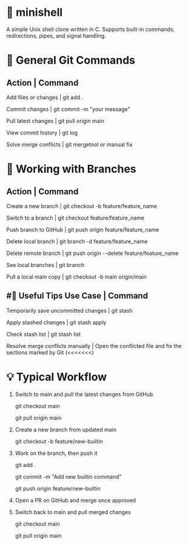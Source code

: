 # 🐚 minishell
A simple Unix shell clone written in C.
Supports built-in commands, redirections, pipes, and signal handling.

# 🔄 General Git Commands
Action					|	Command
-----------------------------------------------------------------------
Add files or changes	|	git add .

Commit changes			|	git commit -m "your message"

Pull latest changes		|	git pull origin main

View commit history		|	git log

Solve merge conflicts	|	git mergetool or manual fix

# 🌿 Working with Branches
Action					|	Command
-----------------------------------------------------------------------
Create a new branch		|	git checkout -b feature/feature_name

Switch to a branch		|	git checkout feature/feature_name

Push branch to GitHub	|	git push origin feature/feature_name

Delete local branch		|	git branch -d feature/feature_name

Delete remote branch	|	git push origin --delete feature/feature_name

See local branches		|	git branch

Pull a local main copy	|	git checkout -b main origin/main

#🛟 Useful Tips
Use Case								|	Command
------------------------------------------------------------------------
Temporarily save uncommitted changes	|	git stash

Apply stashed changes					|	git stash apply

Check stash list						|	git stash list

Resolve merge conflicts manually		|	Open the conflicted file and fix the sections marked by Git (<<<<<<<)

# 💡 Typical Workflow
1. Switch to main and pull the latest changes from GitHub

	git checkout main

	git pull origin main

2. Create a new branch from updated main

	git checkout -b feature/new-builtin

3. Work on the branch, then push it

	git add .

	git commit -m "Add new builtin command"

	git push origin feature/new-builtin

4. Open a PR on GitHub and merge once approved

5. Switch back to main and pull merged changes

	git checkout main

	git pull origin main
